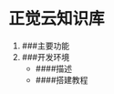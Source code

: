 <!-- TITLE: 正觉云 -->
<!-- SUBTITLE: A quick summary of Home -->

# 正觉云知识库

1.  ###主要功能
2.  ###开发环境
	* 	####描述
	* 	####搭建教程
